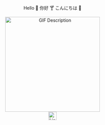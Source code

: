 <div align='center'>

Hello :cactus: 你好 :cocktail: こんにちは :fried_shrimp:

</div>

<div align='center'>
    <img src="https://media1.giphy.com/media/XGOnPgiiqcwb1JEQJN/giphy.gif?cid=ecf05e477rtht7466utmv8i3gqubtodfwswc0oo23awlde59&ep=v1_gifs_search&rid=giphy.gif&ct=g" alt="GIF Description" width="300" height="300" />
</div>

<div align='center'>
    <a href='https://www.linkedin.com/in/zhichao-xu-0b2898176/'>
        <img width="26" height="26" src="https://img.icons8.com/metro/26/000000/linkedin.png" alt="LinkedIn"/>
    </a>
</div>
